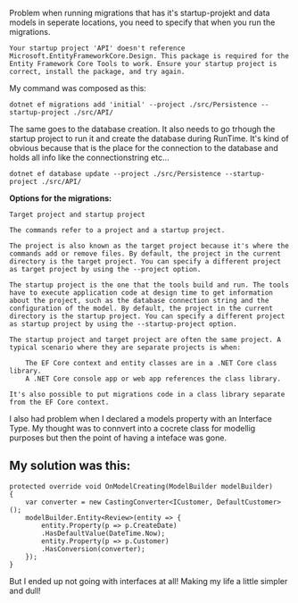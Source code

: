 Problem when running migrations that has it's startup-projekt and data models in seperate locations, you need to specify that when you run the migrations.


```
Your startup project 'API' doesn't reference Microsoft.EntityFrameworkCore.Design. This package is required for the Entity Framework Core Tools to work. Ensure your startup project is correct, install the package, and try again.
```

My command was composed as this:

```
dotnet ef migrations add 'initial' --project ./src/Persistence --startup-project ./src/API/
```

The same goes to the database creation. It also needs to go trhough the startup project to run it and create the database during RunTime. It's kind of obvious because that is the place for the connection to the database and holds all info like the connectionstring etc...

```
dotnet ef database update --project ./src/Persistence --startup-project ./src/API/
```

**Options for the migrations:**
```
Target project and startup project

The commands refer to a project and a startup project.

The project is also known as the target project because it's where the commands add or remove files. By default, the project in the current directory is the target project. You can specify a different project as target project by using the --project option.

The startup project is the one that the tools build and run. The tools have to execute application code at design time to get information about the project, such as the database connection string and the configuration of the model. By default, the project in the current directory is the startup project. You can specify a different project as startup project by using the --startup-project option.

The startup project and target project are often the same project. A typical scenario where they are separate projects is when:

    The EF Core context and entity classes are in a .NET Core class library.
    A .NET Core console app or web app references the class library.

It's also possible to put migrations code in a class library separate from the EF Core context.
```

I also had problem when I declared a models property with an Interface Type. My thought was to connvert into a cocrete class for modellig purposes but then the point of having a inteface was gone.

My solution was this:
----
```
protected override void OnModelCreating(ModelBuilder modelBuilder)
{
    var converter = new CastingConverter<ICustomer, DefaultCustomer>();
    modelBuilder.Entity<Review>(entity => {
        entity.Property(p => p.CreateDate)
        .HasDefaultValue(DateTime.Now);
        entity.Property(p => p.Customer)
        .HasConversion(converter);
    });
}
```
But I ended up not going with interfaces at all! Making my life a little simpler and dull!
